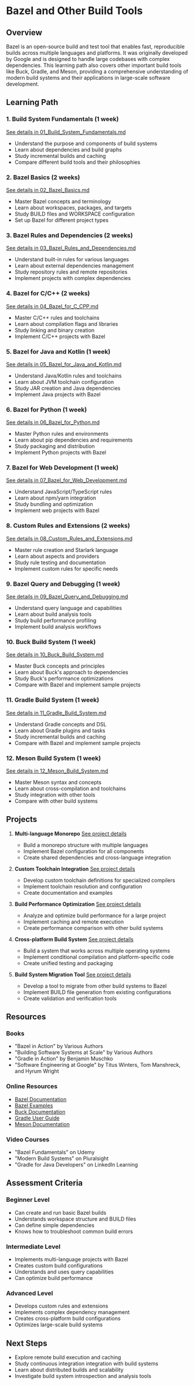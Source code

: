 # Bazel and Other Build Tools

## Overview
Bazel is an open-source build and test tool that enables fast, reproducible builds across multiple languages and platforms. It was originally developed by Google and is designed to handle large codebases with complex dependencies. This learning path also covers other important build tools like Buck, Gradle, and Meson, providing a comprehensive understanding of modern build systems and their applications in large-scale software development.

## Learning Path

### 1. Build System Fundamentals (1 week)
[See details in 01_Build_System_Fundamentals.md](03_Bazel_Other_Build_Tools/01_Build_System_Fundamentals.md)
- Understand the purpose and components of build systems
- Learn about dependencies and build graphs
- Study incremental builds and caching
- Compare different build tools and their philosophies

### 2. Bazel Basics (2 weeks)
[See details in 02_Bazel_Basics.md](03_Bazel_Other_Build_Tools/02_Bazel_Basics.md)
- Master Bazel concepts and terminology
- Learn about workspaces, packages, and targets
- Study BUILD files and WORKSPACE configuration
- Set up Bazel for different project types

### 3. Bazel Rules and Dependencies (2 weeks)
[See details in 03_Bazel_Rules_and_Dependencies.md](03_Bazel_Other_Build_Tools/03_Bazel_Rules_and_Dependencies.md)
- Understand built-in rules for various languages
- Learn about external dependencies management
- Study repository rules and remote repositories
- Implement projects with complex dependencies

### 4. Bazel for C/C++ (2 weeks)
[See details in 04_Bazel_for_C_CPP.md](03_Bazel_Other_Build_Tools/04_Bazel_for_C_CPP.md)
- Master C/C++ rules and toolchains
- Learn about compilation flags and libraries
- Study linking and binary creation
- Implement C/C++ projects with Bazel

### 5. Bazel for Java and Kotlin (1 week)
[See details in 05_Bazel_for_Java_and_Kotlin.md](03_Bazel_Other_Build_Tools/05_Bazel_for_Java_and_Kotlin.md)
- Understand Java/Kotlin rules and toolchains
- Learn about JVM toolchain configuration
- Study JAR creation and Java dependencies
- Implement Java projects with Bazel

### 6. Bazel for Python (1 week)
[See details in 06_Bazel_for_Python.md](03_Bazel_Other_Build_Tools/06_Bazel_for_Python.md)
- Master Python rules and environments
- Learn about pip dependencies and requirements
- Study packaging and distribution
- Implement Python projects with Bazel

### 7. Bazel for Web Development (1 week)
[See details in 07_Bazel_for_Web_Development.md](03_Bazel_Other_Build_Tools/07_Bazel_for_Web_Development.md)
- Understand JavaScript/TypeScript rules
- Learn about npm/yarn integration
- Study bundling and optimization
- Implement web projects with Bazel

### 8. Custom Rules and Extensions (2 weeks)
[See details in 08_Custom_Rules_and_Extensions.md](03_Bazel_Other_Build_Tools/08_Custom_Rules_and_Extensions.md)
- Master rule creation and Starlark language
- Learn about aspects and providers
- Study rule testing and documentation
- Implement custom rules for specific needs

### 9. Bazel Query and Debugging (1 week)
[See details in 09_Bazel_Query_and_Debugging.md](03_Bazel_Other_Build_Tools/09_Bazel_Query_and_Debugging.md)
- Understand query language and capabilities
- Learn about build analysis tools
- Study build performance profiling
- Implement build analysis workflows

### 10. Buck Build System (1 week)
[See details in 10_Buck_Build_System.md](03_Bazel_Other_Build_Tools/10_Buck_Build_System.md)
- Master Buck concepts and principles
- Learn about Buck's approach to dependencies
- Study Buck's performance optimizations
- Compare with Bazel and implement sample projects

### 11. Gradle Build System (1 week)
[See details in 11_Gradle_Build_System.md](03_Bazel_Other_Build_Tools/11_Gradle_Build_System.md)
- Understand Gradle concepts and DSL
- Learn about Gradle plugins and tasks
- Study incremental builds and caching
- Compare with Bazel and implement sample projects

### 12. Meson Build System (1 week)
[See details in 12_Meson_Build_System.md](03_Bazel_Other_Build_Tools/12_Meson_Build_System.md)
- Master Meson syntax and concepts
- Learn about cross-compilation and toolchains
- Study integration with other tools
- Compare with other build systems

## Projects

1. **Multi-language Monorepo**
   [See project details](03_Bazel_Other_Build_Tools/Project_01_Multi_language_Monorepo.md)
   - Build a monorepo structure with multiple languages
   - Implement Bazel configuration for all components
   - Create shared dependencies and cross-language integration

2. **Custom Toolchain Integration**
   [See project details](03_Bazel_Other_Build_Tools/Project_02_Custom_Toolchain_Integration.md)
   - Develop custom toolchain definitions for specialized compilers
   - Implement toolchain resolution and configuration
   - Create documentation and examples

3. **Build Performance Optimization**
   [See project details](03_Bazel_Other_Build_Tools/Project_03_Build_Performance_Optimization.md)
   - Analyze and optimize build performance for a large project
   - Implement caching and remote execution
   - Create performance comparison with other build systems

4. **Cross-platform Build System**
   [See project details](03_Bazel_Other_Build_Tools/Project_04_Cross_platform_Build_System.md)
   - Build a system that works across multiple operating systems
   - Implement conditional compilation and platform-specific code
   - Create unified testing and packaging

5. **Build System Migration Tool**
   [See project details](03_Bazel_Other_Build_Tools/Project_05_Build_System_Migration_Tool.md)
   - Develop a tool to migrate from other build systems to Bazel
   - Implement BUILD file generation from existing configurations
   - Create validation and verification tools

## Resources

### Books
- "Bazel in Action" by Various Authors
- "Building Software Systems at Scale" by Various Authors
- "Gradle in Action" by Benjamin Muschko
- "Software Engineering at Google" by Titus Winters, Tom Manshreck, and Hyrum Wright

### Online Resources
- [Bazel Documentation](https://bazel.build/docs)
- [Bazel Examples](https://github.com/bazelbuild/examples)
- [Buck Documentation](https://buck.build/)
- [Gradle User Guide](https://docs.gradle.org/current/userguide/userguide.html)
- [Meson Documentation](https://mesonbuild.com/Documentation.html)

### Video Courses
- "Bazel Fundamentals" on Udemy
- "Modern Build Systems" on Pluralsight
- "Gradle for Java Developers" on LinkedIn Learning

## Assessment Criteria

### Beginner Level
- Can create and run basic Bazel builds
- Understands workspace structure and BUILD files
- Can define simple dependencies
- Knows how to troubleshoot common build errors

### Intermediate Level
- Implements multi-language projects with Bazel
- Creates custom build configurations
- Understands and uses query capabilities
- Can optimize build performance

### Advanced Level
- Develops custom rules and extensions
- Implements complex dependency management
- Creates cross-platform build configurations
- Optimizes large-scale build systems

## Next Steps
- Explore remote build execution and caching
- Study continuous integration integration with build systems
- Learn about distributed builds and scalability
- Investigate build system introspection and analysis tools
